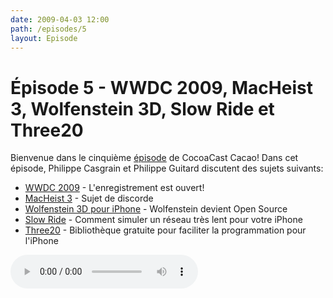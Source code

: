 ```yaml
---
date: 2009-04-03 12:00
path: /episodes/5
layout: Episode
---
```

# Épisode 5 - WWDC 2009, MacHeist 3, Wolfenstein 3D, Slow Ride et Three20
<p>Bienvenue dans le cinquième <a href="https://cacaocast.com/media/cacaocast_5.mp3" title="CocoaCast Cacao Episode 5">épisode</a> de CocoaCast Cacao! Dans cet épisode, Philippe Casgrain et Philippe Guitard discutent des sujets suivants:</p>
<ul><li><a href="http://developer.apple.com/WWDC" title="WWDC 2009">WWDC 2009</a> - L'enregistrement est ouvert!</li>
<li><a href="http://www.macheist.com/" title="MacHeist 3">MacHeist 3</a> - Sujet de discorde</li>
<li><a href="http://www.idsoftware.com/wolfenstein3dclassic" title="Wolfenstein 3D pour iPhone">Wolfenstein 3D pour iPhone</a> - Wolfenstein devient Open Source</li>
<li><a href="http://furbo.org/2009/03/24/slow-ride-make-it-easy" title="Slow Ride">Slow Ride</a> - Comment simuler un réseau très lent pour votre iPhone</li>
<li><a href="http://github.com/joehewitt/three20/tree/master" title="Three20">Three20</a> - Bibliothèque gratuite pour faciliter la programmation pour l'iPhone</li>
</ul>
<p><audio controls><source src="https://cacaocast.com/media/cacaocast_5.mp3" type="audio/mpeg"><source src="https://cacaocast.com/media/cacaocast_5.mp3" type="audio/mp4">Votre navigateur ne supporte pas l'élément audio / Your browser does not support the audio element.</audio></p>
